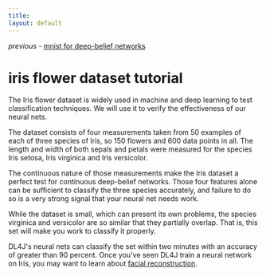 ```yaml
---
title: 
layout: default
---
```


*previous* - [mnist for deep-belief networks](../mnist-tutorial.html)
# iris flower dataset tutorial

The Iris flower dataset is widely used in machine and deep learning to test classification techniques. We will use it to verify the effectiveness of our neural nets. 

The dataset consists of four measurements taken from 50 examples of each of three species of Iris, so 150 flowers and 600 data points in all. The length and width of both sepals and petals were measured for the species Iris setosa, Iris virginica and Iris versicolor. 

The continuous nature of those measurements make the Iris dataset a perfect test for continuous deep-belief networks. Those four features alone can be sufficient to classify the three species accurately, and failure to do so is a very strong signal that your neural net needs work.

While the dataset is small, which can present its own problems, the species virginica and versicolor are so similar that they partially overlap. That is, this set will make you work to classify it properly.

DL4J's neural nets can classify the set within two minutes with an accuracy of greater than 90 percent. Once you've seen DL4J train a neural network on Iris, you may want to learn about [facial reconstruction](../facial-reconstruction-tutorial).